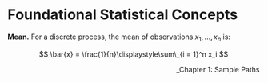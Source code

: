 # Foundational Statistical Concepts


**Mean.** For a discrete process, the mean of observations
*x*<sub>1</sub>, ..., *x*<sub>*n*</sub> is:

$$
\bar{x} = \frac{1}{n}\displaystyle\sum\_{i = 1}^n x_i
$$

<div style="text-align: right"> _Chapter 1: Sample Paths </div>
